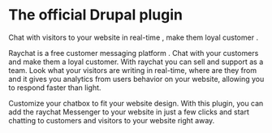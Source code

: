 # The official Drupal plugin

Chat with visitors to your website in real-time , make them loyal customer .

Raychat is a free customer messaging platform . Chat with your customers and make them a loyal customer. With raychat you can sell and support as a team. Look what your visitors are writing in real-time, where are they from and it gives you analytics from users behavior on your website, allowing you to respond faster than light.

Customize your chatbox to fit your website design. With this plugin, you can add the raychat Messenger to your website in just a few clicks and start chatting to customers and visitors to your website right away.

